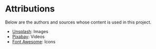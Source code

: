 # Attributions

Below are the authors and sources whose content is used in this project.

- [Unsplash](https://unsplash.com/): Images
- [Pixabay](https://pixabay.com/): Videos
- [Font Awesome](https://fontawesome.com/): Icons
